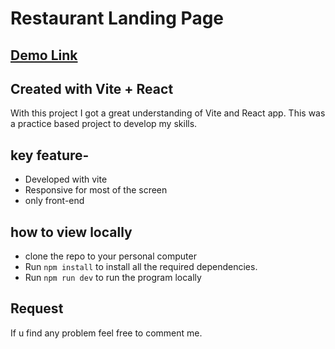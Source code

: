 # Restaurant Landing Page

## [Demo Link](https://foodielandingpage.netlify.app/)

## Created with Vite + React
With this project I got a great understanding of Vite and React app.
This was a practice based project to develop my skills.

## key feature-
- Developed with vite
- Responsive for most of the screen
- only front-end

## how to view locally
- clone the repo to your personal computer
- Run `npm install` to install all the required dependencies.
- Run `npm run dev` to run the program locally

## Request
If u find any problem feel free to comment me. 

